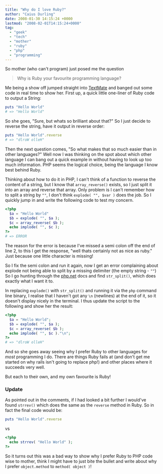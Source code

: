 ```yaml
---
title: "Why do I love Ruby?"
author: "Caius Durling"
date: 2008-01-30 14:15:24 +0000
lastmod: "2008-02-01T14:15:24+0000"
tag:
  - "geek"
  - "tech"
  - "mother"
  - "ruby"
  - "php"
  - "programming"
---
```


So mother (who can't program) just posed me the question

> Why is Ruby your favourite programming language?

Me being a show off jumped straight into [TextMate][tm] and banged out some code in real time to show her.  First up, a quick little one-liner of Ruby code to output a String:

```ruby
puts "Hello World"
# => "Hello World"
```

So she goes, "Sure, but whats so brilliant about that?" So I just decide to reverse the string, have it output in reverse order:

```ruby
puts "Hello World".reverse
# => "dlroW olleH"
```

Then the next question comes, "So what makes that so much easier than in other languages?" Well now I was thinking on the spot about which other language I can bang out a quick example in without having to look up too much information.  PHP seems the logical choice, being the language I know best behind Ruby.

Thinking about how to do it in PHP, I can't think of a function to reverse the content of a string, but I know that `array_reverse()` exists, so I just split it into an array and reverse that array.  Only problem is I can't remember how to split a string by `""`, I don't think `explode( "", $var )` does the job.  So I quickly jump in and write the following code to test my concern.

```php
<?php
  $a = "Hello World"
  $b = explode( "", $a );
  $c = array_reverse( $b );
  echo implode( "", $c );
?>
# => ERROR
```

The reason for the error is because I've missed a semi colon off the end of line 2, to this I get the response, "well thats certainly not as nice as ruby." Just because one little character is missing!

So I fix the semi colon and run it again, now I get an error complaining about explode not being able to split by a missing delimiter (the empty string - `""`)  So I go hunting through the [php.net][php] docs and find `str_split()`, which does exactly what I want it to.

In replacing `explode()` with `str_split()` and running it via the `php` command line binary, I realise that I haven't got any `\n` (newlines) at the end of it, so it doesn't display nicely in the terminal.  I thus update the script to the following and show her the result:

```php
<?php
  $a = "Hello World";
  $b = explode( "", $a );
  $c = array_reverse( $b );
  echo implode( "", $c )."\n";
?>
# => "dlroW olleH"
```

And so she goes away seeing why I prefer Ruby to other languages for _most_ programming I do. There are things Ruby fails at (and don't get me started on why rails isn't going to replace php!) and other places where it succeeds very well.

But each to their own, and my own favourite is Ruby!

[tm]: http://macromates.com/
[php]: http://php.net/

### Update

As pointed out in the comments, if I had looked a bit further I would've found `strrev()` which does the same as the `reverse` method in Ruby.  So in fact the final code would be:

```ruby
puts "Hello World".reverse
```

vs

```php
<?php
  echo strrev( "Hello World" );
?>
```

So it turns out this was a bad way to show why I prefer Ruby to PHP code wise to mother, think I might have to just bite the bullet and write about why I prefer `object.method` to `method( object )`!
